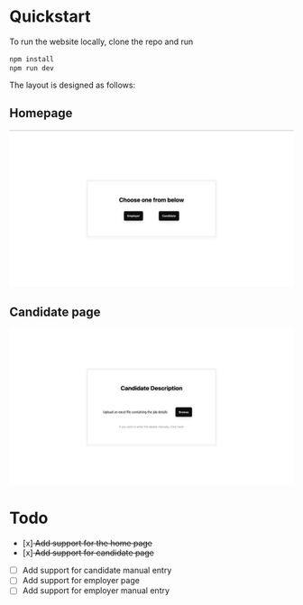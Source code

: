# Quickstart
To run the website locally, clone the repo and run
```
npm install
npm run dev
```

The layout is designed as follows:
## Homepage
![Homepage](./src/assets/homepage.png)

## Candidate page
![Candidate page](./src/assets/candidate_page.png)


# Todo
- [x]<s> Add support for the home page </s>
- [x]<s> Add support for candidate page </s>
- [ ] Add support for candidate manual entry
- [ ] Add support for employer page
- [ ] Add support for employer manual entry

